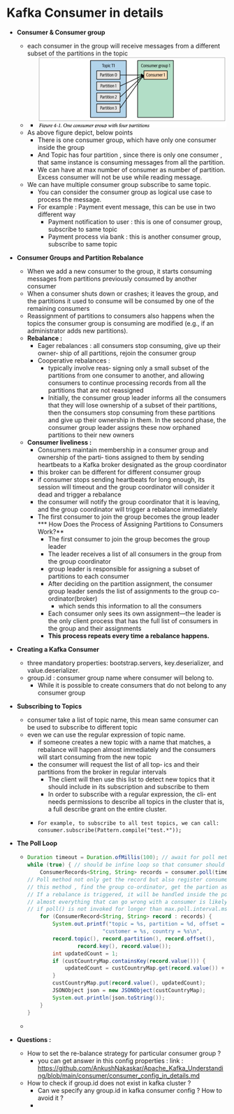 # Kafka Consumer in details
* **Consumer & Consumer group**
    * each consumer in the group will receive messages from a different subset of the partitions in the topic
    * * ![](../diagram/consumer_architecture.png)
    * As above figure depict, below points
        * There is one consumer group, which have only one consumer inside the group
        * And Topic has four partition , since there is only one consumer , that same instance is consuming messages from all the partition.
        * We can have at max number of consumer as number of partition. Excess consumer will not be use while reading message.
    * We can have multiple consumer group subscribe to same topic.
        * You can consider the consumer group as logical use case to process the message.
        * For example : Payment event message, this can be use in two different way
            * Payment notification to user : this is one of consumer group, subscribe to same topic
            * Payment process via bank : this is another consumer group, subscribe to same topic
* **Consumer Groups and Partition Rebalance**
    * When we add a new consumer to the group, it starts consuming messages from partitions previously consumed by another consumer
    * When a consumer shuts down or crashes; it leaves the group, and the partitions it used to consume will be consumed by one of the remaining consumers
    * Reassignment of partitions to consumers also happens when the topics the consumer group is consuming are modified (e.g., if an administrator adds new partitions).
    * **Rebalance :**
      * Eager rebalances : all consumers stop consuming, give up their owner‐ ship of all partitions, rejoin the consumer group
      * Cooperative rebalances : 
        * typically involve reas‐ signing only a small subset of the partitions from one consumer to another, and allowing consumers to continue processing records from all the partitions that are not reassigned
        * Initially, the consumer group leader informs all the consumers that they will lose ownership of a subset of their partitions, then the consumers stop consuming from these partitions and give up their ownership in them. In the second phase, the consumer group leader assigns these now orphaned partitions to their new owners
    * **Consumer liveliness :**
      * Consumers maintain membership in a consumer group and ownership of the parti‐ tions assigned to them by sending heartbeats to a Kafka broker designated as the group coordinator 
      * this broker can be different for different consumer group
      * if consumer stops sending heartbeats for long enough, its session will timeout and the group coordinator will consider it dead and trigger a rebalance
      * the consumer will notify the group coordinator that it is leaving, and the group coordinator will trigger a rebalance immediately
      * The first consumer to join the group becomes the group leader
    *** How Does the Process of Assigning Partitions to Consumers Work?**
        * The first consumer to join the group becomes the group leader
        * The leader receives a list of all consumers in the group from the group coordinator
        * group leader is responsible for assigning a subset of partitions to each consumer
        * After deciding on the partition assignment, the consumer group leader sends the list of assignments to the group co-ordinator(broker)
          * which sends this information to all the consumers
        * Each consumer only sees its own assignment—the leader is the only client process that has the full list of consumers in the group and their assignments
        * **This process repeats every time a rebalance happens.**
* **Creating a Kafka Consumer**
  * three mandatory properties: bootstrap.servers, key.deserializer, and value.deserializer.
  * group.id : consumer group name where consumer will belong to.
    * While it is possible to create consumers that do not belong to any consumer group
* **Subscribing to Topics**
  * consumer take a list of topic name, this mean same consumer can be used to subscribe to different topic
  * even we can use the regular expression of topic name.
    * if someone creates a new topic with a name that matches, a rebalance will happen almost immediately and the consumers will start consuming from the new topic
    * the consumer will request the list of all top‐ ics and their partitions from the broker in regular intervals
      * The client will then use this list to detect new topics that it should include in its subscription and subscribe to them
      * In order to subscribe with a regular expression, the cli‐ ent needs permissions to describe all topics in the cluster that is, a full describe grant on the entire cluster.
    * ```
      For example, to subscribe to all test topics, we can call: 
      consumer.subscribe(Pattern.compile("test.*")); 
      ```
      
* **The Poll Loop**
  * ```java
    Duration timeout = Duration.ofMillis(100); // await for poll method to respond 
    while (true) { // should be infine loop so that consumer should be part of group else can be mark as dead.
        ConsumerRecords<String, String> records = consumer.poll(timeout);
    // Poll method not only get the record but also register consumer as part of consumer group.
    // this method , find the group co-ordinator, get the partion assignment.
    // If a rebalance is triggered, it will be handled inside the poll loop as well
    // almost everything that can go wrong with a consumer is likely to show up as an exception thrown by poll()
    // if poll() is not invoked for longer than max.poll.interval.ms, the consumer will be considered dead 
        for (ConsumerRecord<String, String> record : records) {
            System.out.printf("topic = %s, partition = %d, offset = %d, " +
                            "customer = %s, country = %s\n",
            record.topic(), record.partition(), record.offset(),
                    record.key(), record.value());
            int updatedCount = 1;
            if (custCountryMap.containsKey(record.value())) {
                updatedCount = custCountryMap.get(record.value()) + 1;
            }
            custCountryMap.put(record.value(), updatedCount);
            JSONObject json = new JSONObject(custCountryMap);
            System.out.println(json.toString());
        }
    }
  *  
* **Questions :**
  * How to set the re-balance strategy for particular consumer group ?
     *  you can get answer in this config properties : link : https://github.com/AnkushNakaskar/Apache_Kafka_Understanding/blob/main/consumer/consumer_config_in_details.md 
  * How to check if group.id does not exist in kafka cluster ?
    * Can we specify any group.id in kafka consumer config ? How to avoid it ?
    * 
